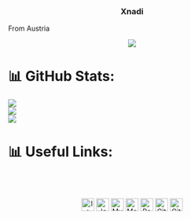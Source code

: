 <br />
<p align="center">

  <h3 align="center">Xnadi</h3>
  From Austria

  <p align="center"> <img src="https://komarev.com/ghpvc/?username=xnadii&label=Profile%20views&color=0e75b6&style=flat" /> </p>

# 📊 GitHub Stats:
![](https://github-readme-stats.vercel.app/api?username=xnadii&theme=dark&hide_border=false&include_all_commits=false&count_private=false)<br/>
![](https://github-readme-streak-stats.herokuapp.com/?user=xnadii&theme=dark&hide_border=false)<br/>
![](https://github-readme-stats.vercel.app/api/top-langs/?username=xnadii&theme=dark&hide_border=false&include_all_commits=false&count_private=false&layout=compact)

# 📊 Useful Links:
  <p align="center">
    <br />
  <br />
    <div align="center">
  <img align="center" alt="Intellij" width="26px" src="https://cdn.iconscout.com/icon/free/png-512/intellij-idea-569199.png" />
  <img align="center" alt="Java" width="26px" src="https://upload-icon.s3.us-east-2.amazonaws.com/uploads/icons/png/378554371540553613-512.png" />
  <img align="center" alt="MySQL" width="26px" src="https://cdn-icons-png.flaticon.com/128/3161/3161158.png" />
  <img align="center" alt="MongoDB" width="26px" src="https://cdn.iconscout.com/icon/free/png-512/mongodb-4-1175139.png" />
  <img align="center" alt="Redis" width="26px" src="https://www.creoline.de/assets/img/tech/redis.svg" />
  <img align="center" alt="Git" width="26px" src="https://upload.wikimedia.org/wikipedia/commons/thumb/3/3f/Git_icon.svg/1024px-Git_icon.svg.png" />
  <img align="center" alt="GitHub" width="26px" src="https://icon-library.com/images/github_png63.png" />
  </div>
  </p> 
</p>
